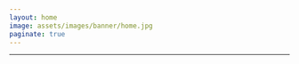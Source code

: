```yaml
---
layout: home
image: assets/images/banner/home.jpg
paginate: true
---
```


---
<style>
header.intro {
    display: none;
}
</style>